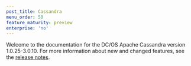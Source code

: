 ```yaml
---
post_title: Cassandra
menu_order: 50
feature_maturity: preview
enterprise: 'no'
---
```


Welcome to the documentation for the DC/OS Apache Cassandra version 1.0.25-3.0.10. For more information about new and changed features, see the [release notes](https://github.com/mesosphere/dcos-cassandra-service/releases/tag/1.0.25-3.0.10).


